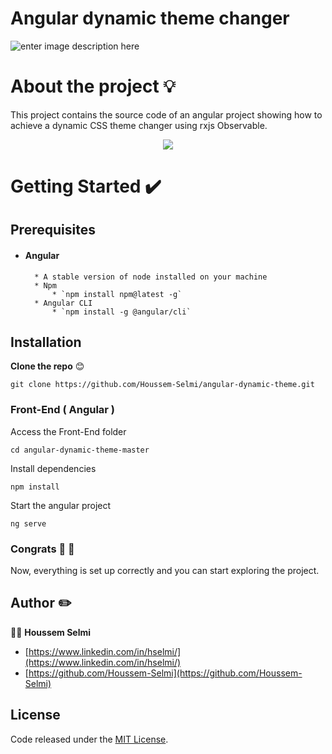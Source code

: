 # Angular dynamic theme changer

![enter image description here](https://firebasestorage.googleapis.com/v0/b/booki-26bbf.appspot.com/o/bannerAngularTheme.png?alt=media&token=24938368-927c-43a3-a8ac-24fc9b05cbf2)

# About the project 💡

This project contains the source code of an angular project showing how to achieve a dynamic CSS theme changer using rxjs Observable.

<p align="center">
  <img src="https://drive.google.com/uc?export=view&id=1Hp9mp7Bvz7WYTohMxVl3SRq-IUYGDdr2">
</p>

# Getting Started ✔️

## Prerequisites

- #### Angular
      	* A stable version of node installed on your machine
      	* Npm
      		* `npm install npm@latest -g`
      	* Angular CLI
      		* `npm install -g @angular/cli`

## Installation

**Clone the repo** :blush:

    git clone https://github.com/Houssem-Selmi/angular-dynamic-theme.git

### Front-End ( Angular )

Access the Front-End folder

    cd angular-dynamic-theme-master

Install dependencies

    npm install

Start the angular project

    ng serve

### Congrats 👏 🎉

Now, everything is set up correctly and you can start exploring the project.

## Author :pencil2:

👨‍💻 **Houssem Selmi**

- [https://www.linkedin.com/in/hselmi/](https://www.linkedin.com/in/hselmi/)
- [https://github.com/Houssem-Selmi](https://github.com/Houssem-Selmi)

## License

Code released under the [ MIT License](https://github.com/Houssem-Selmi/booki/blob/master/LICENSE.txt).
